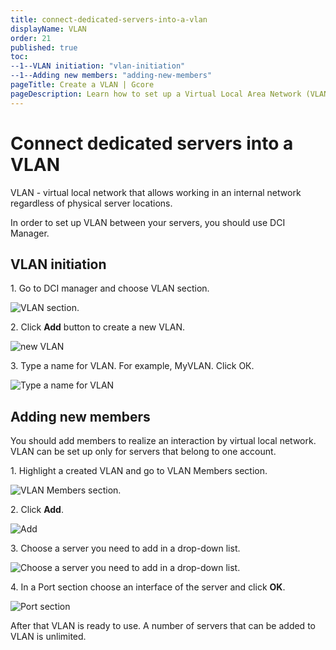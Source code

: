 ```yaml
---
title: connect-dedicated-servers-into-a-vlan
displayName: VLAN
order: 21
published: true
toc:
--1--VLAN initiation: "vlan-initiation"
--1--Adding new members: "adding-new-members"
pageTitle: Create a VLAN | Gcore
pageDescription: Learn how to set up a Virtual Local Area Network (VLAN) between your dedicated servers using DCI Manager with this step-by-step guide. 
---
```

# Connect dedicated servers into a VLAN

VLAN - virtual local network that allows working in an internal network regardless of physical server locations.

In order to set up VLAN between your servers, you should use DCI Manager.

## VLAN initiation

1\. Go to DCI manager and choose VLAN section.

<img src="https://assets.gcore.pro/docs/hosting/dedicated-servers/manage/networking/connect-dedicated-servers-into-a-vlan/blobid0.png" alt="VLAN section.">

2\. Click **Add** button to create a new VLAN.

<img src="https://assets.gcore.pro/docs/hosting/dedicated-servers/manage/networking/connect-dedicated-servers-into-a-vlan/blobid1.png" alt="new VLAN">

3\. Type a name for VLAN. For example, MyVLAN. Click ОК. 

<img src="https://assets.gcore.pro/docs/hosting/dedicated-servers/manage/networking/connect-dedicated-servers-into-a-vlan/blobid5.png" alt="Type a name for VLAN">

## Adding new members

You should add members to realize an interaction by virtual local network. VLAN can be set up only for servers that belong to one account. 

1\. Highlight a created VLAN and go to VLAN Members section. 

<img src="https://assets.gcore.pro/docs/hosting/dedicated-servers/manage/networking/connect-dedicated-servers-into-a-vlan/blobid6.png" alt="VLAN Members section.">

2\. Click **Add**. 

<img src="https://assets.gcore.pro/docs/hosting/dedicated-servers/manage/networking/connect-dedicated-servers-into-a-vlan/blobid7.png" alt="Add">

3\. Choose a server you need to add in a drop-down list. 

<img src="https://assets.gcore.pro/docs/hosting/dedicated-servers/manage/networking/connect-dedicated-servers-into-a-vlan/blobid8.png" alt="Choose a server you need to add in a drop-down list.">

4\. In a Port section choose an interface of the server and click **OK**. 

<img src="https://assets.gcore.pro/docs/hosting/dedicated-servers/manage/networking/connect-dedicated-servers-into-a-vlan/blobid9.png" alt=" Port section">

After that VLAN is ready to use. A number of servers that can be added to VLAN is unlimited.